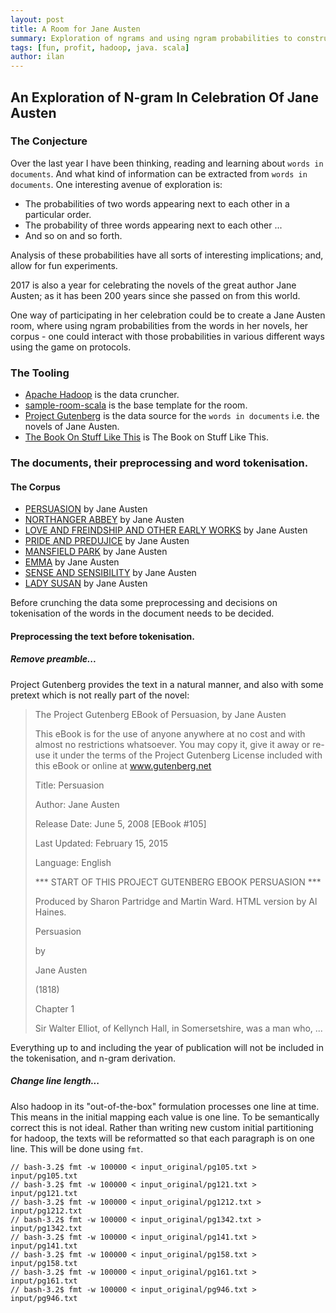 ```yaml
---
layout: post
title: A Room for Jane Austen
summary: Exploration of ngrams and using ngram probabilities to construct sentences and paragraphs.
tags: [fun, profit, hadoop, java. scala]
author: ilan
---
```

## An Exploration of N-gram In Celebration Of Jane Austen
### The Conjecture
Over the last year I have been thinking, reading and learning about
`words in documents`. And what kind of information can be extracted
from `words in documents`. One interesting avenue of exploration is:
- The probabilities of two words appearing next to each other in a
particular order.
- The probability of three words appearing next to each other ...
- And so on and so forth.

Analysis of these probabilities have all sorts of interesting
implications; and, allow for fun experiments.

2017 is also a year for celebrating the novels of the great author
Jane Austen; as it has been 200 years since she passed on from this
world.

One way of participating in her celebration could be to create a Jane
Austen room, where using ngram probabilities from the words in her
novels, her corpus - one could interact with those probabilities in
various different ways using the game on protocols.

### The Tooling
- [Apache Hadoop](http://hadoop.apache.org/) is the data cruncher.
- [sample-room-scala](https://github.com/gameontext/sample-room-scala) is the base template for the room.
- [Project Gutenberg](https://www.gutenberg.org/) is the data source for the `words in documents` i.e. the novels of Jane Austen.
- [The Book On Stuff Like This](https://web.stanford.edu/~jurafsky/slp3/) is The Book on Stuff Like This.

### The documents, their preprocessing and word tokenisation.
#### The Corpus
- [PERSUASION](http://onlinebooks.library.upenn.edu/webbin/gutbook/lookup?num=105) by Jane Austen
- [NORTHANGER ABBEY](http://onlinebooks.library.upenn.edu/webbin/gutbook/lookup?num=121) by Jane Austen
- [LOVE AND FREINDSHIP AND OTHER EARLY WORKS](http://onlinebooks.library.upenn.edu/webbin/gutbook/lookup?num=1212) by Jane Austen
- [PRIDE AND PREDUJICE](http://onlinebooks.library.upenn.edu/webbin/gutbook/lookup?num=1342) by Jane Austen
- [MANSFIELD PARK](http://onlinebooks.library.upenn.edu/webbin/gutbook/lookup?num=141) by Jane Austen
- [EMMA](http://onlinebooks.library.upenn.edu/webbin/gutbook/lookup?num=158) by Jane Austen
- [SENSE AND SENSIBILITY](http://onlinebooks.library.upenn.edu/webbin/gutbook/lookup?num=161) by Jane Austen
- [LADY SUSAN](http://onlinebooks.library.upenn.edu/webbin/gutbook/lookup?num=946) by Jane Austen

Before crunching the data some preprocessing and decisions on tokenisation of the
words in the document needs to be decided.
#### Preprocessing the text before tokenisation.
##### Remove preamble...

Project Gutenberg provides the text in a natural manner, and also with some pretext which is not really part of the novel:


> The Project Gutenberg EBook of Persuasion, by Jane Austen
>
> This eBook is for the use of anyone anywhere at no cost and with
> almost no restrictions whatsoever.  You may copy it, give it away or
> re-use it under the terms of the Project Gutenberg License included
> with this eBook or online at www.gutenberg.net
>
> Title: Persuasion
>
> Author: Jane Austen
>
> Release Date: June 5, 2008 [EBook #105]
>
> Last Updated: February 15, 2015
>
> Language: English
>
> *** START OF THIS PROJECT GUTENBERG EBOOK PERSUASION ***
>
> Produced by Sharon Partridge and Martin Ward. HTML version
> by Al Haines.
>
> Persuasion
>
>
> by
>
> Jane Austen
>
> (1818)
>
>
> Chapter 1
>
>
> Sir Walter Elliot, of Kellynch Hall, in Somersetshire, was a man who,
...

Everything up to and including the year of publication will not be included in the tokenisation, and n-gram derivation.

##### Change line length...

Also hadoop in its "out-of-the-box" formulation processes one line at time. This means in the initial mapping each value is one line. To be semantically correct this is not ideal. Rather than writing new custom initial partitioning for hadoop, the texts will be reformatted so that each paragraph is on one line. This will be done using `fmt`.

```
// bash-3.2$ fmt -w 100000 < input_original/pg105.txt > input/pg105.txt
// bash-3.2$ fmt -w 100000 < input_original/pg121.txt > input/pg121.txt
// bash-3.2$ fmt -w 100000 < input_original/pg1212.txt > input/pg1212.txt
// bash-3.2$ fmt -w 100000 < input_original/pg1342.txt > input/pg1342.txt
// bash-3.2$ fmt -w 100000 < input_original/pg141.txt > input/pg141.txt
// bash-3.2$ fmt -w 100000 < input_original/pg158.txt > input/pg158.txt
// bash-3.2$ fmt -w 100000 < input_original/pg161.txt > input/pg161.txt
// bash-3.2$ fmt -w 100000 < input_original/pg946.txt > input/pg946.txt

```
